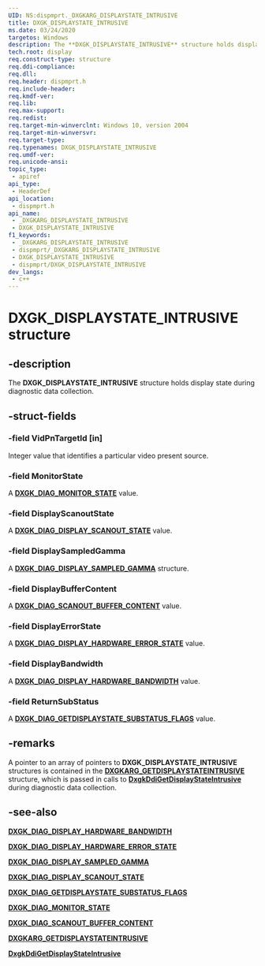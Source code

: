 ```yaml
---
UID: NS:dispmprt._DXGKARG_DISPLAYSTATE_INTRUSIVE
title: DXGK_DISPLAYSTATE_INTRUSIVE
ms.date: 03/24/2020
targetos: Windows
description: The **DXGK_DISPLAYSTATE_INTRUSIVE** structure holds display state during diagnostic data collection.
tech.root: display
req.construct-type: structure
req.ddi-compliance: 
req.dll: 
req.header: dispmprt.h
req.include-header: 
req.kmdf-ver: 
req.lib: 
req.max-support: 
req.redist: 
req.target-min-winverclnt: Windows 10, version 2004
req.target-min-winversvr: 
req.target-type: 
req.typenames: DXGK_DISPLAYSTATE_INTRUSIVE
req.umdf-ver: 
req.unicode-ansi: 
topic_type:
 - apiref
api_type:
 - HeaderDef
api_location:
 - dispmprt.h
api_name:
 - _DXGKARG_DISPLAYSTATE_INTRUSIVE
 - DXGK_DISPLAYSTATE_INTRUSIVE
f1_keywords:
 - _DXGKARG_DISPLAYSTATE_INTRUSIVE
 - dispmprt/_DXGKARG_DISPLAYSTATE_INTRUSIVE
 - DXGK_DISPLAYSTATE_INTRUSIVE
 - dispmprt/DXGK_DISPLAYSTATE_INTRUSIVE
dev_langs:
 - c++
---
```


# DXGK_DISPLAYSTATE_INTRUSIVE structure

## -description

The **DXGK_DISPLAYSTATE_INTRUSIVE** structure holds display state during diagnostic data collection.

## -struct-fields

### -field VidPnTargetId [in]

Integer value that identifies a particular video present source.

### -field MonitorState

A [**DXGK_DIAG_MONITOR_STATE**](ne-dispmprt-dxgk_diag_monitor_state.md) value.

### -field DisplayScanoutState

A [**DXGK_DIAG_DISPLAY_SCANOUT_STATE**](ne-dispmprt-dxgk_diag_display_scanout_state.md) value.

### -field DisplaySampledGamma

A [**DXGK_DIAG_DISPLAY_SAMPLED_GAMMA**](ns-dispmprt-dxgk_diag_display_sampled_gamma.md) structure.

### -field DisplayBufferContent

A [**DXGK_DIAG_SCANOUT_BUFFER_CONTENT**](ns-dispmprt-dxgk_diag_scanout_buffer_content.md) value.

### -field DisplayErrorState

A [**DXGK_DIAG_DISPLAY_HARDWARE_ERROR_STATE**](ne-dispmprt-dxgk_diag_display_hardware_error_state.md) value.

### -field DisplayBandwidth

A [**DXGK_DIAG_DISPLAY_HARDWARE_BANDWIDTH**](ne-dispmprt-dxgk_diag_display_hardware_bandwidth.md) value.

### -field ReturnSubStatus

A [**DXGK_DIAG_GETDISPLAYSTATE_SUBSTATUS_FLAGS**](ne-dispmprt-dxgk_diag_getdisplaystate_substatus_flags.md) value.

## -remarks

A pointer to an array of pointers to **DXGK_DISPLAYSTATE_INTRUSIVE** structures is contained in the [**DXGKARG_GETDISPLAYSTATEINTRUSIVE**](ns-dispmprt-dxgkarg_getdisplaystateintrusive.md) structure, which is passed in calls to [**DxgkDdiGetDisplayStateIntrusive**](nc-dispmprt-dxgkddi_getdisplaystateintrusive.md) during diagnostic data collection.

## -see-also

[**DXGK_DIAG_DISPLAY_HARDWARE_BANDWIDTH**](ne-dispmprt-dxgk_diag_display_hardware_bandwidth.md)

[**DXGK_DIAG_DISPLAY_HARDWARE_ERROR_STATE**](ne-dispmprt-dxgk_diag_display_hardware_error_state.md)

[**DXGK_DIAG_DISPLAY_SAMPLED_GAMMA**](ns-dispmprt-dxgk_diag_display_sampled_gamma.md)

[**DXGK_DIAG_DISPLAY_SCANOUT_STATE**](ne-dispmprt-dxgk_diag_display_scanout_state.md)

[**DXGK_DIAG_GETDISPLAYSTATE_SUBSTATUS_FLAGS**](ne-dispmprt-dxgk_diag_getdisplaystate_substatus_flags.md)

[**DXGK_DIAG_MONITOR_STATE**](ne-dispmprt-dxgk_diag_monitor_state.md)

[**DXGK_DIAG_SCANOUT_BUFFER_CONTENT**](ns-dispmprt-dxgk_diag_scanout_buffer_content.md)

[**DXGKARG_GETDISPLAYSTATEINTRUSIVE**](ns-dispmprt-dxgkarg_getdisplaystatenonintrusive.md)

[**DxgkDdiGetDisplayStateIntrusive**](nc-dispmprt-dxgkddi_getdisplaystateintrusive.md)
